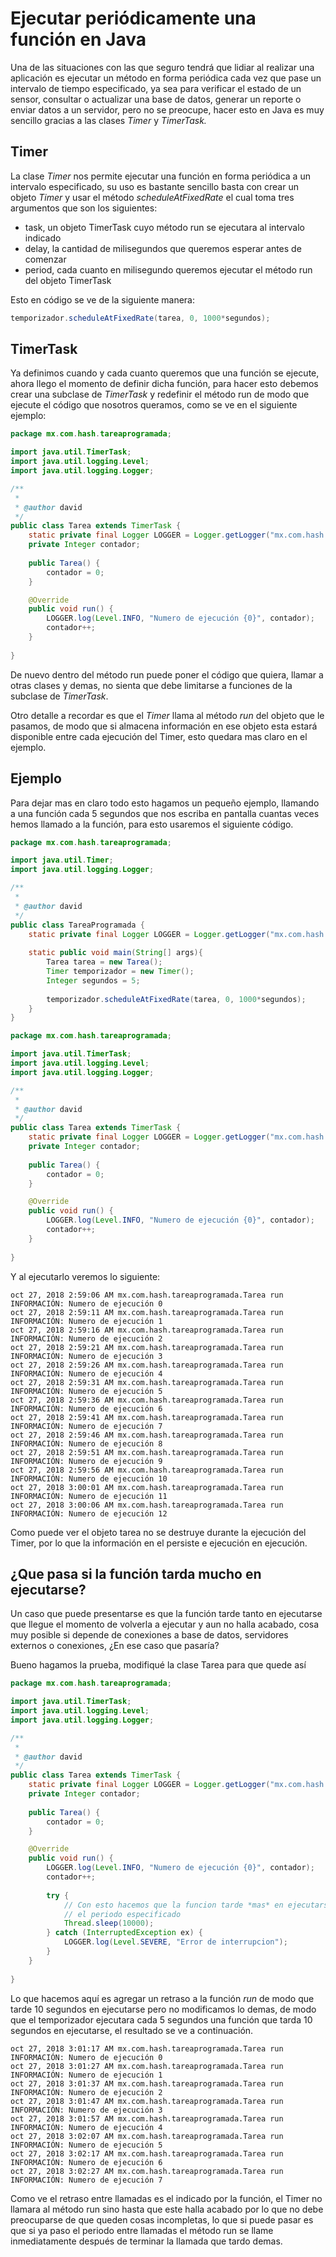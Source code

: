 # Ejecutar periódicamente una función en Java

Una de las situaciones con las que seguro tendrá que lidiar al realizar una aplicación es ejecutar un método en forma periódica cada vez que pase un intervalo de tiempo especificado, ya sea para verificar el estado de un sensor, consultar o actualizar una base de datos, generar un reporte o enviar datos a un servidor, pero no se preocupe, hacer esto en Java es muy sencillo gracias a las clases *Timer* y *TimerTask.*

## Timer

La clase *Timer* nos permite ejecutar una función en forma periódica a un intervalo especificado, su uso es bastante sencillo basta con crear un objeto *Timer* y usar el método *scheduleAtFixedRate* el cual toma tres argumentos que son los siguientes:

* task, un objeto TimerTask cuyo método run se ejecutara al intervalo indicado
* delay, la cantidad de milisegundos que queremos esperar antes de comenzar
* period, cada cuanto en milisegundo queremos ejecutar el método run del objeto TimerTask

Esto en código se ve de la siguiente manera:

```java
temporizador.scheduleAtFixedRate(tarea, 0, 1000*segundos);
```
## TimerTask

Ya definimos cuando y cada cuanto queremos que una función se ejecute, ahora llego el momento de definir dicha función, para hacer esto debemos crear una subclase de *TimerTask* y redefinir el método run de modo que ejecute el código que nosotros queramos, como se ve en el siguiente ejemplo:

```java
package mx.com.hash.tareaprogramada;

import java.util.TimerTask;
import java.util.logging.Level;
import java.util.logging.Logger;

/**
 *
 * @author david
 */
public class Tarea extends TimerTask {
    static private final Logger LOGGER = Logger.getLogger("mx.com.hash.tareaprogramada.Tarea");
    private Integer contador;    
    
    public Tarea() {
        contador = 0;
    }

    @Override
    public void run() {
        LOGGER.log(Level.INFO, "Numero de ejecución {0}", contador);
        contador++;
    }
    
}
```

De nuevo dentro del método run puede poner el código que quiera, llamar a otras clases y demas, no sienta que debe limitarse a funciones de la subclase de *TimerTask*.

Otro detalle a recordar es que el *Timer* llama al método *run* del objeto que le pasamos, de modo que si almacena información en ese objeto esta estará disponible entre cada ejecución del Timer, esto quedara mas claro en el ejemplo.

## Ejemplo

Para dejar mas en claro todo esto hagamos un pequeño ejemplo, llamando a una función cada 5 segundos que nos escriba en pantalla cuantas veces hemos llamado a la función, para esto usaremos el siguiente código.

```java
package mx.com.hash.tareaprogramada;

import java.util.Timer;
import java.util.logging.Logger;

/**
 *
 * @author david
 */
public class TareaProgramada {
    static private final Logger LOGGER = Logger.getLogger("mx.com.hash.tareaprogramada.TareaProgramada");
    
    static public void main(String[] args){
        Tarea tarea = new Tarea();
        Timer temporizador = new Timer();
        Integer segundos = 5;
        
        temporizador.scheduleAtFixedRate(tarea, 0, 1000*segundos);
    }
}
```

```java
package mx.com.hash.tareaprogramada;

import java.util.TimerTask;
import java.util.logging.Level;
import java.util.logging.Logger;

/**
 *
 * @author david
 */
public class Tarea extends TimerTask {
    static private final Logger LOGGER = Logger.getLogger("mx.com.hash.tareaprogramada.Tarea");
    private Integer contador;    
    
    public Tarea() {
        contador = 0;
    }

    @Override
    public void run() {
        LOGGER.log(Level.INFO, "Numero de ejecución {0}", contador);
        contador++;
    }
    
}
```

Y al ejecutarlo veremos lo siguiente:

```
oct 27, 2018 2:59:06 AM mx.com.hash.tareaprogramada.Tarea run
INFORMACIÓN: Numero de ejecución 0
oct 27, 2018 2:59:11 AM mx.com.hash.tareaprogramada.Tarea run
INFORMACIÓN: Numero de ejecución 1
oct 27, 2018 2:59:16 AM mx.com.hash.tareaprogramada.Tarea run
INFORMACIÓN: Numero de ejecución 2
oct 27, 2018 2:59:21 AM mx.com.hash.tareaprogramada.Tarea run
INFORMACIÓN: Numero de ejecución 3
oct 27, 2018 2:59:26 AM mx.com.hash.tareaprogramada.Tarea run
INFORMACIÓN: Numero de ejecución 4
oct 27, 2018 2:59:31 AM mx.com.hash.tareaprogramada.Tarea run
INFORMACIÓN: Numero de ejecución 5
oct 27, 2018 2:59:36 AM mx.com.hash.tareaprogramada.Tarea run
INFORMACIÓN: Numero de ejecución 6
oct 27, 2018 2:59:41 AM mx.com.hash.tareaprogramada.Tarea run
INFORMACIÓN: Numero de ejecución 7
oct 27, 2018 2:59:46 AM mx.com.hash.tareaprogramada.Tarea run
INFORMACIÓN: Numero de ejecución 8
oct 27, 2018 2:59:51 AM mx.com.hash.tareaprogramada.Tarea run
INFORMACIÓN: Numero de ejecución 9
oct 27, 2018 2:59:56 AM mx.com.hash.tareaprogramada.Tarea run
INFORMACIÓN: Numero de ejecución 10
oct 27, 2018 3:00:01 AM mx.com.hash.tareaprogramada.Tarea run
INFORMACIÓN: Numero de ejecución 11
oct 27, 2018 3:00:06 AM mx.com.hash.tareaprogramada.Tarea run
INFORMACIÓN: Numero de ejecución 12
```

Como puede ver el objeto tarea no se destruye durante la ejecución del Timer, por lo que la información en el persiste e ejecución en ejecución.

## ¿Que pasa si la función tarda mucho en ejecutarse?

Un caso que puede presentarse es que la función tarde tanto en ejecutarse que llegue el momento de volverla a ejecutar y aun no halla acabado, cosa muy posible si depende de conexiones a base de datos, servidores externos o conexiones, ¿En ese caso que pasaría?

Bueno hagamos la prueba, modifiqué la clase Tarea para que quede así

```java
package mx.com.hash.tareaprogramada;

import java.util.TimerTask;
import java.util.logging.Level;
import java.util.logging.Logger;

/**
 *
 * @author david
 */
public class Tarea extends TimerTask {
    static private final Logger LOGGER = Logger.getLogger("mx.com.hash.tareaprogramada.Tarea");
    private Integer contador;    
    
    public Tarea() {
        contador = 0;
    }

    @Override
    public void run() {
        LOGGER.log(Level.INFO, "Numero de ejecución {0}", contador);
        contador++;
        
        try {
            // Con esto hacemos que la funcion tarde *mas* en ejecutarse que
            // el periodo especificado
            Thread.sleep(10000);
        } catch (InterruptedException ex) {
            LOGGER.log(Level.SEVERE, "Error de interrupcion");
        }
    }
    
}
```

Lo que hacemos aquí es agregar un retraso a la función *run* de modo que tarde 10 segundos en ejecutarse pero no modificamos lo demas, de modo que el temporizador ejecutara cada 5 segundos una función que tarda 10 segundos en ejecutarse, el resultado se ve a continuación.

```
oct 27, 2018 3:01:17 AM mx.com.hash.tareaprogramada.Tarea run
INFORMACIÓN: Numero de ejecución 0
oct 27, 2018 3:01:27 AM mx.com.hash.tareaprogramada.Tarea run
INFORMACIÓN: Numero de ejecución 1
oct 27, 2018 3:01:37 AM mx.com.hash.tareaprogramada.Tarea run
INFORMACIÓN: Numero de ejecución 2
oct 27, 2018 3:01:47 AM mx.com.hash.tareaprogramada.Tarea run
INFORMACIÓN: Numero de ejecución 3
oct 27, 2018 3:01:57 AM mx.com.hash.tareaprogramada.Tarea run
INFORMACIÓN: Numero de ejecución 4
oct 27, 2018 3:02:07 AM mx.com.hash.tareaprogramada.Tarea run
INFORMACIÓN: Numero de ejecución 5
oct 27, 2018 3:02:17 AM mx.com.hash.tareaprogramada.Tarea run
INFORMACIÓN: Numero de ejecución 6
oct 27, 2018 3:02:27 AM mx.com.hash.tareaprogramada.Tarea run
INFORMACIÓN: Numero de ejecución 7
```

Como ve el retraso entre llamadas es el indicado por la función, el Timer no llamara al método run sino hasta que este halla acabado por lo que no debe preocuparse de que queden cosas incompletas, lo que si puede pasar es que si ya paso el periodo entre llamadas el método run se llame inmediatamente después de terminar la llamada que tardo demas.

